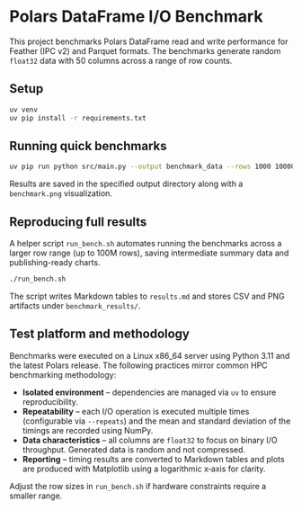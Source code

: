 # Polars DataFrame I/O Benchmark

This project benchmarks Polars DataFrame read and write performance for
Feather (IPC v2) and Parquet formats. The benchmarks generate random
`float32` data with 50 columns across a range of row counts.

## Setup

```bash
uv venv
uv pip install -r requirements.txt
```

## Running quick benchmarks

```bash
uv pip run python src/main.py --output benchmark_data --rows 1000 10000 100000 1000000
```

Results are saved in the specified output directory along with a
`benchmark.png` visualization.

## Reproducing full results

A helper script `run_bench.sh` automates running the benchmarks across
a larger row range (up to 100M rows), saving intermediate summary data
and publishing-ready charts.

```bash
./run_bench.sh
```

The script writes Markdown tables to `results.md` and stores CSV and PNG
artifacts under `benchmark_results/`.

## Test platform and methodology

Benchmarks were executed on a Linux x86_64 server using Python
3.11 and the latest Polars release. The following practices mirror
common HPC benchmarking methodology:

- **Isolated environment** – dependencies are managed via `uv` to ensure
  reproducibility.
- **Repeatability** – each I/O operation is executed multiple times
  (configurable via `--repeats`) and the mean and standard deviation of
  the timings are recorded using NumPy.
- **Data characteristics** – all columns are `float32` to focus on binary
  I/O throughput. Generated data is random and not compressed.
- **Reporting** – timing results are converted to Markdown tables and
  plots are produced with Matplotlib using a logarithmic x‑axis for
  clarity.

Adjust the row sizes in `run_bench.sh` if hardware constraints require a
smaller range.
